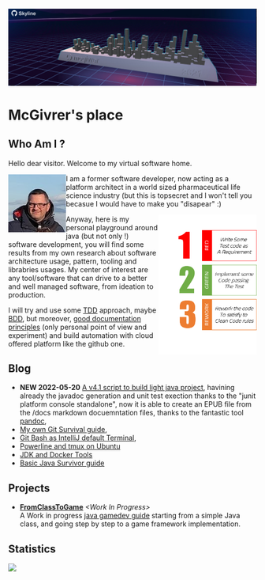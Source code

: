 [![McGivrer SkyLine 2021](./images/github-mcgivrer-skyline-2021.jpg "McGivrer SkyLine 2021 edition")](https://skyline.github.com/mcgivrer/2021 "Go and see the dynamic skyline for 2021")
# McGivrer's place

## Who Am I ?

Hello dear visitor. Welcome to my virtual software home.

<img alt="McGivrer's outdoor photo" src="./images/mcgivrer-avatar-2021.jpg" title="McGivrer !" align="left"/>I am a former software developer, now acting as a platform architect in a world sized pharmaceutical life science industry (but this is topsecret and I won't tell you becasue I would have to make you "disapear" :) 

<img alt="Red: create test, Green: Code passing test, Refactor: clean code" src="./images/RGR-Mantra.png" title="The RGR Mantra" align="right" width="200px"/>Anyway, here is my personal playground around java (but not only !) software development, you will find some results from my own research about software architecture usage, pattern, tooling and librabries usages.
My center of interest are any tool/software that can drive to a better and well managed software, from ideation to production. 

I will try and use some [TDD](https://en.wikipedia.org/wiki/Test-driven_development "Go to the TDD wikipedia description") approach, maybe [BDD](https://en.wikipedia.org/wiki/Behavior-driven_development "Go to the BDD wikipedia description"), but moreover, [good documentation principles](https://www.writethedocs.org/guide/ "Write the docs !") (only personal point of view and experiment) and build automation with cloud offered platform like the github one. 

## Blog

- **NEW 2022-05-20** [A v4.1 script to build light java project](https://gist.github.com/mcgivrer/a31510019029eba73edf5721a93c3dec#file-readme-md), havining already the javadoc generation and unit test exection thanks to the "junit platform console standalone", now it is able to create an EPUB file from the /docs markdown docuemntation files, thanks to the fantastic tool [pandoc](https://pandoc.org "Let's have a try with pandoc !"),
- [My own Git Survival guide](https://gist.github.com/mcgivrer/81f67eddf93b0a9d46cac5f1ff4e45c6#file-git-survival-guide-md),
- [Git Bash as IntelliJ default Terminal](https://gist.github.com/mcgivrer/2b9917230588f3987d6acd4750ecf5c9#file-intellij-trick-and-tips-md "GitBash as terminal"),
- [Powerline and tmux on Ubuntu](https://gist.github.com/mcgivrer/63415530034a2a6f4cc968862c3d9e9d "see the magic recipe")
- [JDK and Docker Tools](https://gist.github.com/mcgivrer/247a302c67b8542f3e67b6de831ec83c#file-jdk-java-tools-usage-md)
- [Basic Java Survivor guide](https://gist.github.com/mcgivrer/e4e12e5701c18678e2340725d519cea6#file-basic-java-survivor-guide-md)

## Projects

- **[FromClassToGame](https://github.com/mcgivrer/fromClassToGame)** _&lt;Work In Progress&gt;_<br/>
A Work in progress [java gamedev guide](https://github.com/mcgivrer/fromClassToGame/blob/main/docs/index.md) starting from a simple Java class, and going step by step to a game framework implementation.

## Statistics
<img src="https://github-readme-stats.vercel.app/api?username=mcgivrer&theme=light">
